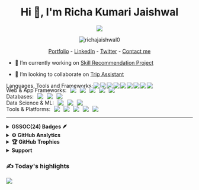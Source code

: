 <h1 align="center">Hi 👋, I'm Richa Kumari Jaishwal</h1>
<p align="center">
  <!-- Typing SVG by DenverCoder1 - https://github.com/DenverCoder1/readme-typing-svg -->
  <a href="https://github.com/DenverCoder1/readme-typing-svg">
    <img src="https://readme-typing-svg.demolab.com/?lines=Welcome%20to%20my%20page;Full-stack%20web%20developer;Open%20Source%20Contributer;AI/ML%20Enthusiast%20;Passionate%20in%20Problem%20Solving;Interested%20in%20learning%20new%20things&font=Fira%20Code&center=true&width=440&height=45&color=ffffff&vCenter=true&pause=1000&size=22" /></a>
</p>
<p align="left">
</p>
<p align="center"> <img src="https://komarev.com/ghpvc/?username=richajaishwal0&label=Profile%20views&color=0e75b6&style=flat" alt="richajaishwal0" /> </p>
<p align="center">
  <a href="https://richajaishwal0.github.io/">Portfolio</a> -
  <a href="https://www.linkedin.com/in/richa-jaishwal/">LinkedIn</a> - 
  <a href="https://x.com/RichaJaisw82851">Twitter</a> - 
  <a  href="mailto:richajaiswalhome@gmail.com">Contact me</a> 
</p>


- 🔭 I’m currently working on [Skill Recommendation Project](https://github.com/Richajaishwal0/Skill_recommendations_-and_job_matching)

- 👯 I’m looking to collaborate on [Trip Assistant](https://github.com/Richajaishwal0/Trip_assistant)



<!-- Languages, Tools and Frameworks -->
<div align="left" style="display: flex; align-items: center; flex-wrap: wrap; gap: 2px; height:12">
  <p style="margin: 0;">Languages, Tools and Frameworks:</p>
  <img src="https://img.shields.io/badge/Python-3776AB?style=for-the-badge&logo=python&logoColor=white"/>
  <img src="https://img.shields.io/badge/HTML5-E34F26?style=for-the-badge&logo=html5&logoColor=white"/>
  <img src="https://img.shields.io/badge/CSS3-1572B6?style=for-the-badge&logo=css3&logoColor=white"/>
  <img src="https://img.shields.io/badge/Pug-A86454?style=for-the-badge&logo=pug&logoColor=white"/>
  <img src="https://img.shields.io/badge/Java-ED8B00?style=for-the-badge&logo=openjdk&logoColor=white"/>
  <img src="https://img.shields.io/badge/JavaScript-F7DF1E?style=for-the-badge&logo=javascript&logoColor=black"/>
  <img src="https://img.shields.io/badge/TypeScript-007ACC?style=for-the-badge&logo=typescript&logoColor=white"/>
  <img src="https://img.shields.io/badge/C-00599C?style=for-the-badge&logo=c&logoColor=white"/>
  <img src="https://img.shields.io/badge/C++-00599C?style=for-the-badge&logo=cplusplus&logoColor=white"/>
</div>
<!-- Web & App Frameworks -->
<div align="left" style="display: flex; align-items: center; flex-wrap: wrap; gap: 10px;">
  <p style="margin: 0;">Web & App Frameworks:</p>
  <img src="https://img.shields.io/badge/TailwindCSS-38B2AC?style=for-the-badge&logo=tailwind-css&logoColor=white"/>
  <img src="https://img.shields.io/badge/React-20232A?style=for-the-badge&logo=react&logoColor=61DAFB"/>
  <img src="https://img.shields.io/badge/Express.js-000000?style=for-the-badge&logo=express&logoColor=white"/>
  <img src="https://img.shields.io/badge/Django-092E20?style=for-the-badge&logo=django&logoColor=white"/>
  <img src="https://img.shields.io/badge/Bootstrap-563D7C?style=for-the-badge&logo=bootstrap&logoColor=white"/>
</div>

<!-- Databases -->
<div align="left" style="display: flex; align-items: center; flex-wrap: wrap; gap: 10px;">
  <p style="margin: 0;">Databases:</p>
  <img src="https://img.shields.io/badge/MySQL-005C84?style=for-the-badge&logo=mysql&logoColor=white"/>
  <img src="https://img.shields.io/badge/MongoDB-4EA94B?style=for-the-badge&logo=mongodb&logoColor=white"/>
  <img src="https://img.shields.io/badge/Firebase-FFCA28?style=for-the-badge&logo=firebase&logoColor=black"/>
</div>

<!-- Data Science & ML -->
<div align="left" style="display: flex; align-items: center; flex-wrap: wrap; gap: 10px;">
  <p style="margin: 0;">Data Science & ML:</p>
  <img src="https://img.shields.io/badge/Pandas-150458?style=for-the-badge&logo=pandas&logoColor=white"/>
  <img src="https://img.shields.io/badge/Scikit--Learn-F7931E?style=for-the-badge&logo=scikit-learn&logoColor=white"/>
  <img src="https://img.shields.io/badge/MATLAB-0076A8?style=for-the-badge&logo=mathworks&logoColor=white"/>
</div>

<!-- Tools & Platforms -->
<div align="left" style="display: flex; align-items: center; flex-wrap: wrap; gap: 10px;">
  <p style="margin: 0;">Tools & Platforms:</p>
  <img src="https://img.shields.io/badge/Postman-FF6C37?style=for-the-badge&logo=postman&logoColor=white"/>
  <img src="https://img.shields.io/badge/Git-F05032?style=for-the-badge&logo=git&logoColor=white"/>
  <img src="https://img.shields.io/badge/Linux-FCC624?style=for-the-badge&logo=linux&logoColor=black"/>
  <img src="https://img.shields.io/badge/Arduino-00979D?style=for-the-badge&logo=arduino&logoColor=white"/>
  <img src="https://img.shields.io/badge/AWS-232F3E?style=for-the-badge&logo=amazon-aws&logoColor=white"/>
</div>

<hr>
<details>
<summary><b>GSSOC(24) Badges 🪶</b></summary>

<div align='center' style='display:flex; align-items:center; gap: 10px;'>
<a href="https://gssoc.girlscript.tech/leaderboard">
<img src="https://raw.githubusercontent.com/GSSoC24/Postman-Challenge/main/docs/assets/Postman%20White.png" width="100px" height="100px" />
<img src="https://raw.githubusercontent.com/GSSoC24/Postman-Challenge/main/docs/assets/1.png" width="100px" height="100px" />
<img src="https://raw.githubusercontent.com/GSSoC24/Postman-Challenge/main/docs/assets/2.png" width="100px" height="100px" />
<img src="https://raw.githubusercontent.com/GSSoC24/Postman-Challenge/main/docs/assets/3.png" width="100px" height="100px" />
<img src="https://raw.githubusercontent.com/GSSoC24/Postman-Challenge/main/docs/assets/4.png" width="100px" height="100px" />
<img src="https://raw.githubusercontent.com/GSSoC24/Postman-Challenge/main/docs/assets/5.png" width="100px" height="100px" />
<img src="https://raw.githubusercontent.com/GSSoC24/Postman-Challenge/main/docs/assets/6.png" width="105px" height="105px" />
</a>
</div>

</details>

<details>
<summary><b>⚙️ GitHub Analytics</b></summary>

![](https://github-readme-stats.vercel.app/api?username=Richajaishwal0&theme=neon&hide_border=false&include_all_commits=true&count_private=true)  
![](https://github-readme-streak-stats.herokuapp.com/?user=Richajaishwal0&theme=neon&hide_border=false)  
![](https://github-readme-stats.vercel.app/api/top-langs/?username=Richajaishwal0&theme=neon&hide_border=false&include_all_commits=true&count_private=true&layout=compact)

<a href="https://github.com/Richajaishwal0">
<img height="155em" src="http://github-profile-summary-cards.vercel.app/api/cards/repos-per-language?username=richajaishwal0&theme=github_dark" />
<img height="155em" src="http://github-profile-summary-cards.vercel.app/api/cards/most-commit-language?username=richajaishwal0&theme=github_dark" />
<img height="155em" src="http://github-profile-summary-cards.vercel.app/api/cards/productive-time?username=richajaishwal0&theme=github_dark&utcOffset=8" />
<img height="155em" src="http://github-profile-summary-cards.vercel.app/api/cards/profile-details?username=richajaishwal0&theme=github_dark" />
</a>
</details>

<details>
<summary><b>🏆 GitHub Trophies</b></summary>

![](https://github-profile-trophy.vercel.app/?username=richajaishwal0&theme=onedark&no-frame=false&no-bg=true&margin-w=4)

</details>



<details> 
<summary><b>Support</b></summary>
  
<p><a href="https://www.buymeacoffee.com/richajaishwal"> <img align="left" src="https://cdn.buymeacoffee.com/buttons/v2/default-yellow.png" height="50" width="210" alt="richajaishwal" /></a></p><br><br>

</details>

### ✍️ Today's highlights

![](https://quotes-github-readme.vercel.app/api?type=horizontal&theme=radical)

